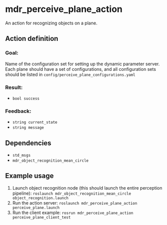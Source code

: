 # mdr_perceive_plane_action

An action for recognizing objects on a plane.

## Action definition

### Goal:

Name of the configuration set for setting up the dynamic parameter server.
Each plane should have a set of configurations, and all configuration sets
should be listed in ``config/perceive_plane_configurations.yaml``

### Result:

* ``bool success``

### Feedback:

* ``string current_state``
* ``string message``

## Dependencies

* ``std_msgs``
* ``mdr_object_recognition_mean_circle``

## Example usage

1. Launch object recognition node (this should launch the entire perception pipeline): ``roslaunch mdr_object_recognition_mean_circle object_recognition.launch``
2. Run the action server: ``roslaunch mdr_perceive_plane_action perceive_plane.launch``
3. Run the client example: ``rosrun mdr_perceive_plane_action perceive_plane_client_test``
